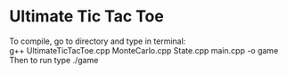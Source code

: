 # Ultimate Tic Tac Toe
To compile, go to directory and type in terminal: \
g++ UltimateTicTacToe.cpp MonteCarlo.cpp State.cpp main.cpp -o game \
Then to run type ./game

